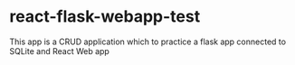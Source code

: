 # react-flask-webapp-test

This app is a CRUD application which to practice a flask app connected to SQLite and React Web app

